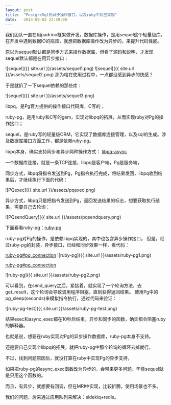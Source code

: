 ```yaml
---
layout: post
title:  "PostgreSql的异步操作接口，以及ruby中对应实现"
date:   2014-09-03 22:59:00
---
```

我们团队一直在用padrino框架做开发，数据库操作，是用sequel这个轻量级库。
在开发中遇到数据IO的瓶颈，就想把数据库操作改为异步的，来提升代码性能。

原以为sequel默认都是同步方式来操作数据库，但看了源码和说明，才发现sequel默认都是在用异步接口：

![sequel]({{ site.url }}/assets/sequel1.png)
![sequel]({{ site.url }}/assets/sequel2.png)
那为啥在使用过程中，一点都没感到异步的快感？

于是就扒了一下sequel依赖的那些库：

![sequel]({{ site.url }}/assets/sequel3.png)

libpq，是Pg官方提供的操作接口代码库，C写的；

ruby-pg，是用ruby和C写的gem，实现对libpq的拓展，从而实现ruby对Pg的操作接口；

sequel，是ruby写的轻量级ORM，它实现了数据库连接管理，以及sql的生成。涉及数据库接口方面工作，都是依赖ruby-pg。

libpq本身，确实支持同步和异步两种操作方式：
[libpq-async](http://www.postgresql.org/docs/current/static/libpq-async.html)

一个数据库连接，就是一条TCP连接，libpq是客户端，Pg是服务端，

同步方式，libpq将指令发送到Pg，Pg指令执行完成，将结果发回，libpq收到结果后，才继续执行下面的代码：

![PQexec]({{ site.url }}/assets/pqexec.png)

异步方式，libpq只是把指令发送到Pg，返回发送结果的标志，想要获取执行结果，需要自己去轮询：

![PQsendQuery]({{ site.url }}/assets/pqsendquery.png)

下面看看ruby-pg：[ruby-pg](https://github.com/ged/ruby-pg)

ruby-pg对Pg的操作，是依赖libpq实现的，其中也包含异步操作接口。
但是，经过ruby-pg的封装，异步接口，已经和同步效果一样，看代码：

[ruby-pg#pg_connection](https://github.com/ged/ruby-pg/blob/master/ext/pg_connection.c#L3034)
![ruby-pg]({{ site.url }}/assets/ruby-pg1.png)

[ruby-pg#pg_connection](https://github.com/ged/ruby-pg/blob/master/ext/pg_connection.c#L2997)

![ruby-pg]({{ site.url }}/assets/ruby-pg2.png)

可以看到，在send_query之后，紧接着，就实现了一个轮询方法，去get_result，这个轮询会导致调用程序阻塞，直到获得返回结果。
使用Pg中的pg_sleep(seconds)来模拟指令执行，通过代码来验证：

![ruby-pg-test]({{ site.url }}/assets/ruby-pg-test.png)

结果exec和async_exec都在10秒后结束，异步和同步的函数，确实都会阻塞ruby的解释器。

也就是说，想要在ruby实现对Pg的异步操作数据库，ruby-pg本身不支持。

还是要自己实现个libpq的拓展，就把ruby-pg中那个轮询的循环去掉就行。

不过，找到问题原因后，就没打算在ruby中实现Pg的异步支持，

如果把ruby-pg的async_exec函数改为异步的，会带来更多问题，毕竟sequel就是只用这个函数的。

而且，有异步，就想要有回调，但在MRI中实现，比较折腾，使用场景也不多。

我们的问题，后来通过应用队列来解决：sidekiq+redis。